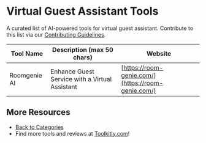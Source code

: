 # Virtual Guest Assistant Tools

A curated list of AI-powered tools for virtual guest assistant. Contribute to this list via our [Contributing Guidelines](../CONTRIBUTING.md).

| Tool Name | Description (max 50 chars) | Website |
|-----------|----------------------------|---------|
| Roomgenie AI | Enhance Guest Service with a Virtual Assistant | [https://room-genie.com/](https://room-genie.com/) |

## More Resources
- [Back to Categories](../README.md)
- Find more tools and reviews at [Toolkitly.com](https://toolkitly.com)!
